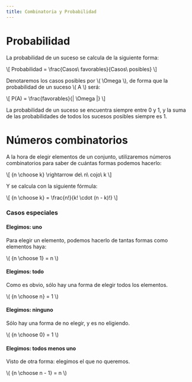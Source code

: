```yaml
---
title: Combinatoria y Probabilidad
---
```


# Probabilidad

La probabilidad de un suceso se calcula de la siguiente forma:

\\[ Probabilidad = \frac{Casos\ favorables}{Casos\ posibles} \\]

Denotaremos los casos posibles por \\( \Omega \\), de forma que la probabilidad de un suceso \\( A \\) será:

\\[ P(A) = \frac{favorables}{\| \Omega \|} \\]

La probabilidad de un suceso se encuentra siempre entre 0 y 1, y la suma de las probabilidades de todos los sucesos posibles siempre es 1.

# Números combinatorios

A la hora de elegir elementos de un conjunto, utilizaremos números combinatorios para saber de cuántas formas podemos hacerlo:

\\[ {n \choose k} \rightarrow de\ n\ cojo\ k \\]

Y se calcula con la siguiente fórmula:

\\[ {n \choose k} = \frac{n!}{k! \cdot (n - k)!} \\]

### Casos especiales

#### Elegimos: uno

Para elegir un elemento, podemos hacerlo de tantas formas como elementos haya:

\\( {n \choose 1} = n \\)

#### Elegimos: todo

Como es obvio, sólo hay una forma de elegir todos los elementos.

\\( {n \choose n} = 1 \\)

#### Elegimos: ninguno

Sólo hay una forma de no elegir, y es no eligiendo.

\\( {n \choose 0} = 1 \\)

#### Elegimos: todos menos uno

Visto de otra forma: elegimos el que no queremos.

\\( {n \choose n - 1} = n \\)
